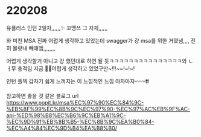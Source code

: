# 220208

유플러스 인턴 2일차,,,,,,✨ 꼬맹쓰 그 자체,,,,,,



와 미친 MSA 진짜 어렵게 생각하고 있었는데 swagger가 걍 msa를 위한 거였냄,,,, 전혀 몰랏내 빼애앰,,,,,,,,



어렵게 생각할거 아니고 걍 했던대로 하면 될 듯ㅋㅋㅋㅋㅋㅋㅋㅋㅋㅋㅋㅋㅋㅋㅋ와 ㄴㅓ무 충격임 지금 🐕‍🦺어렵게 생각하고 있었구만~!!!~~!~!~!



인턴 플젝 갑자기 쉽게 느껴지는 이 느낌적인 느낌 아자아자〰〰❗❗



참고하면 좋을 것 같은 블로그 url
https://www.popit.kr/msa%EC%97%90%EC%84%9C-%EB%8F%99%EC%8B%9C%EC%97%90-%EC%97%AC%EB%9F%AC-api-%ED%98%B8%EC%B6%9C%EB%A1%9C-%EC%9D%91%EB%8B%B5-%EC%8B%9C%EA%B0%84-%EC%A4%84%EC%9D%B4%EA%B8%B0/
